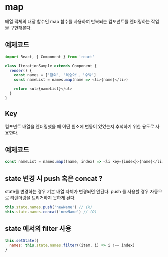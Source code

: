 # map

배열 객체의 내장 함수인 map 함수를 사용하여 반복되는 컴포넌트를 렌더링하는 작업을 구현해본다.

## 예제코드

```javascript
import React, { Component } from 'react'

class IterationSample extends Component {
  render() {
    const names = ['참외', '복숭아', '수박']
    const nameList = names.map(name => <li>{name}</li>)

    return <ul>{nameList}</ul>
  }
}
```

## Key

컴포넌트 배열을 렌더링했을 때 어떤 원소에 변동이 있었는지 추척하기 위한 용도로 사용한다.

## 예제코드

```javascript
const nameList = names.map((name, index) => <li key={index}>{name}</li>)
```

## state 변경 시 push 혹은 concat ?

state를 변경하는 경우 기본 배열 자체가 변경되면 안된다.
push 를 사용할 경우 자동으로 리렌더링을 트리거하지 못하게 된다.

```javascript
this.state.names.push('newName') // (X)
this.state.names.concat('newName') // (O)
```

## state 에서의 filter 사용

```javascript
this.setState({
  names: this.state.names.filter((item, i) => i !== index)
}
```
